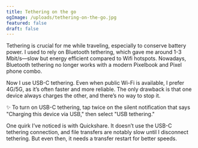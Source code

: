```yaml
---
title: Tethering on the go
ogImage: /uploads/tethering-on-the-go.jpg
featured: false
draft: false
---
```

Tethering is crucial for me while traveling, especially to conserve battery power. I used to rely on Bluetooth tethering, which gave me around 1-3 Mbit/s—slow but energy efficient compared to Wifi hotspots. Nowadays, Bluetooth tethering no longer works with a modern Pixelbook and Pixel phone combo.

Now I use USB-C tethering. Even when public Wi-Fi is available, I prefer 4G/5G, as it’s often faster and more reliable. The only drawback is that one device always charges the other, and there’s no way to stop it.

✨ To turn on USB-C tethering, tap twice on the silent notification that says "Charging this device via USB," then select "USB tethering."

One quirk I’ve noticed is with Quickshare. It doesn’t use the USB-C tethering connection, and file transfers are notably slow until I disconnect tethering. But even then, it needs a transfer restart for better speeds.
